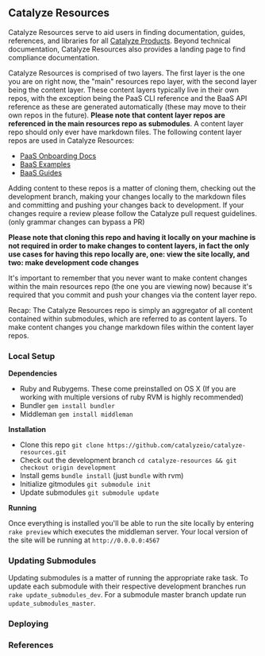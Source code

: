 ## Catalyze Resources

Catalyze Resources serve to aid users in finding documentation, guides, references, and libraries for all [Catalyze Products](https://catalyze.io/products). Beyond technical documentation, Catalyze Resources also provides a landing page to find compliance documentation.

Catalyze Resources is comprised of two layers. The first layer is the one you are on right now, the "main" resources repo layer, with the second layer being the content layer. These content layers typically live in their own repos, with the exception being the PaaS CLI reference and the BaaS API reference as these are generated automatically (these may move to their own repos in the future). **Please note that content layer repos are referenced in the main resources repo as submodules**. A content layer repo should only ever have markdown files. The following content layer repos are used in Catalyze Resources:

- [PaaS Onboarding Docs](https://github.com/catalyzeio/paas-onboarding-docs)
- [BaaS Examples](https://github.com/catalyzeio/baas-examples)
- [BaaS Guides](https://github.com/catalyzeio/baas-guides)

Adding content to these repos is a matter of cloning them, checking out the development branch, making your changes locally to the markdown files and committing and pushing your changes back to development. If your changes require a review please follow the Catalyze pull request guidelines. (only grammar changes can bypass a PR)

**Please note that cloning this repo and having it locally on your machine is not required in order to make changes to content layers, in fact the only use cases for having this repo locally are, one: view the site locally, and two: make development code changes**

It's important to remember that you never want to make content changes within the main resources repo (the one you are viewing now) because it's required that you commit and push your changes via the content layer repo.

Recap: The Catalyze Resources repo is simply an aggregator of all content contained within submodules, which are referred to as content layers. To make content changes you change markdown files within the content layer repos.


### Local Setup

**Dependencies**

- Ruby and Rubygems. These come preinstalled on OS X (If you are working with multiple versions of ruby RVM is highly recommended)
- Bundler `gem install bundler`
- Middleman `gem install middleman`

**Installation**

- Clone this repo `git clone https://github.com/catalyzeio/catalyze-resources.git`
- Check out the development branch `cd catalyze-resources && git checkout origin development`
- Install gems `bundle install` (just `bundle` with rvm)
- Initialize gitmodules `git submodule init`
- Update submodules `git submodule update`

**Running**

Once everything is installed you'll be able to run the site locally by entering `rake preview` which executes the middleman server. Your local version of the site will be running at `http://0.0.0.0:4567`

### Updating Submodules

Updating submodules is a matter of running the appropriate rake task. To update each submodule with their respective development branches run `rake update_submodules_dev`. For a submodule master branch update run `update_submodules_master`.

### Deploying

### References